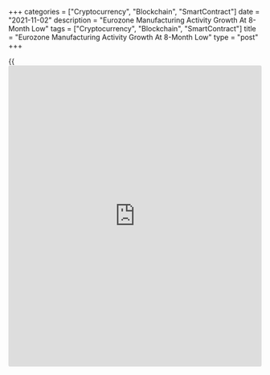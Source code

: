 +++
categories = ["Cryptocurrency", "Blockchain", "SmartContract"]
date = "2021-11-02"
description = "Eurozone Manufacturing Activity Growth At 8-Month Low"
tags = ["Cryptocurrency", "Blockchain", "SmartContract"]
title = "Eurozone Manufacturing Activity Growth At 8-Month Low"
type = "post"
+++

{{<iframe id="large-banner" src="https://www.bounty.group/#slide=21.0" width="100%" height="600" scrolling="no" style="border: 0px solid rgb(216, 221, 230); border-radius: 3px;">}}

Eurozone manufacturing activity expanded at the slowest pace in eight
months in October as supply chain issues interrupted production
schedules and dampened orders, final survey results from IHS Markit
showed on Tuesday.

The manufacturing Purchasing Managers' Index fell to 58.3 in October
from 58.6 in September. The reading was also below the 'flash' 58.5.

The indicator signaled the slowest improvement in manufacturing sector
conditions since February.

Average lead times on input deliveries lengthened drastically. Further,
companies lowered their production citing difficulties in acquiring
inputs. Although both production and new orders expanded in October, the
pace of expansion weakened from September.

Subsequently, inflationary pressures intensified across the euro area,
with input costs and output prices both rising at new survey-record
rates in October.

Elsewhere, backlogs of work continued to rise in October, once again
reflecting the ill effects of supply-chain disruption.

Business confidence remained strong and above its [historical](https://www.fintechee.com/services/historical-data-for-forex/) average in
October and the level of positive sentiment slumped to a one-year low.

Among big-four economies, Germany and France PMIs slumped to nine-month
lows in October. Spain's manufacturing activity growth was the slowest
in seven months, while Italy registered a robust growth.

Material shortages and supply bottleneck restrained Germany's
manufacturing output and new orders. The BME manufacturing PMI came in
at 57.8 in October, down from 58.4 in September and the flash score of
58.2.

France's manufacturing output declined for the first time since January
as severe supplier delivery delays left many firms with insufficient
quantities of inputs. The manufacturing PMI decreased to 53.6 in October
from 55.0 in September. The flash reading was 53.5.

Elsewhere, Italy logged its third-highest growth on record in October.
The manufacturing PMI rose to 61.1 in October from 59.7 in September.
Economists had forecast the index to remain unchanged at 59.7.

In Spain, supply-side challenges and rising inflation served to limit
growth in October. The factory PMI posted 57.4, down from 58.1 in
September and its lowest level since March.

For comments and feedback [contact](https://www.playgroundfx.com/contact/): editorial@rtt[news](https://www.letsplayfx.com/blog/forex-news-website/).com

[Economic News][1]

 **What parts of the world are seeing the best (and worst) economic
performances lately? Click[here][2] to check out our [Econ Scorecard][2]
and find out! See up-to-the-moment [ranking](https://www.playgroundfx.com/blog/crypto-exchange-ranking/)s for the best and worst
performers in [GDP][2], [unemployment rate][3], [inflation][4] and much
more.**

   1. www.rtt[news](https://www.letsplayfx.com/blog/forex-news-website/).com/Content/EconomicNews.aspx
   2. www.rtt[news](https://www.letsplayfx.com/blog/forex-news-website/).com/economic-scorecard/world-rank/GDP/highest-performance.aspx
   3. www.rtt[news](https://www.letsplayfx.com/blog/forex-news-website/).com/economic-scorecard/world-rank/unemployment-rate/lowest-performance.aspx
   4. www.rtt[news](https://www.letsplayfx.com/blog/forex-news-website/).com/economic-scorecard/world-rank/CPI/highest-performance.aspx